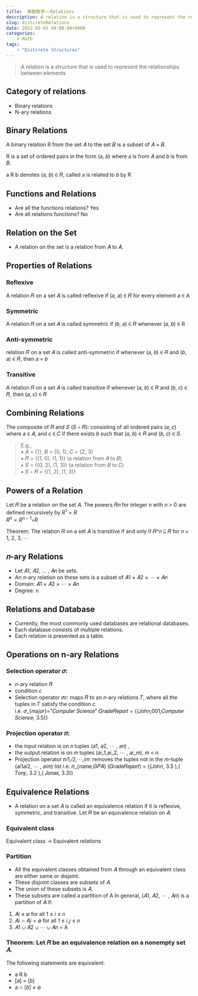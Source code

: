```yaml
---
title:  离散数学——Relations
description: A relation is a structure that is used to represent the relationships between elements.
slug: distcreteRelations
date: 2022-05-05 00:00:00+0000
categories:
    - Math
tags:
    - "Distcrete Structures"
---
```

>  A relation is a structure that is used to represent the relationships between elements 


## Category of relations
- Binary relations
- N-ary relations
## Binary Relations
A binary relation R from the set 𝐴 to the set 𝐵 is a subset of 𝐴 × 𝐵.

R is a set of ordered pairs in the form (𝑎, 𝑏) where 𝑎 is from 𝐴 and 𝑏 is from 𝐵.

a R b denotes (𝑎, 𝑏) ∈ 𝑅, called 𝑎 is related to 𝑏 by R
## Functions and Relations
- Are all the functions relations? Yes
- Are all relations functions? No

## Relation on the Set
- A relation on the set is a relation from 𝐴 to 𝐴.

## Properties of Relations
### Reflexive
A relation 𝑅 on a set 𝐴 is called reflexive if (𝑎, 𝑎) ∈ 𝑅 for every element 𝑎 ∈ A
### Symmetric
A relation 𝑅 on a set 𝐴 is called symmetric if (𝑏, 𝑎) ∈ 𝑅 whenever (𝑎, 𝑏) ∈ R
###  Anti-symmetric
relation 𝑅 on a set 𝐴 is called anti-symmetric if whenever (𝑎, 𝑏) ∈ 𝑅 and (𝑏, 𝑎) ∈ 𝑅, then 𝑎 = 𝑏
### Transitive
A relation 𝑅 on a set 𝐴 is called transitive if whenever 
(𝑎, 𝑏) ∈ 𝑅 and (𝑏, 𝑐) ∈ 𝑅, then (𝑎, 𝑐) ∈ 𝑅

## Combining Relations 
The composite of 𝑅 and 𝑆 (𝑆 ◦ 𝑅): consisting of all ordered pairs (𝑎, 𝑐) where 𝑎 ∈ 𝐴, and 𝑐 ∈ 𝐶 if there exists 𝑏 such that (𝑎, 𝑏) ∈ 𝑅 and (𝑏, 𝑐) ∈ 𝑆.
>E.g.,  
▪ 𝐴 = {1}, 𝐵 = {0, 1}, 𝐶 = {2, 3}   
▪ 𝑅 = {(1, 0), (1, 1)} (a relation from 𝐴 to 𝐵)  
▪ 𝑆 = {(0, 2), (1, 3)} (a relation from 𝐵 to 𝐶)  
▪ 𝑆 ◦ 𝑅 = {(1, 2), (1, 3)}  
>
## Powers of a Relation
Let 𝑅 be a relation on the set 𝐴. The powers 𝑅𝑛
for integer 𝑛
with 𝑛 > 0 are defined recursively by 
$R^1 = R$  
$R^{n}=R^{n-1}◦R$   


Theorem: The relation 𝑅 on a set 𝐴 is transitive if and only if 𝑅^𝑛 ⊆ 𝑅 for 𝑛 = 1, 2, 3, ⋯

## 𝑛-ary Relations
- Let 𝐴1, 𝐴2, … , 𝐴𝑛 be sets.
- An 𝑛-ary relation on these sets is a subset of 𝐴1 × 𝐴2 × ⋯ × 𝐴𝑛
- Domain: 𝐴1 × 𝐴2 × ⋯ × 𝐴𝑛
- Degree: n

## Relations and Database
- Currently, the most commonly used databases are relational databases.
- Each database consists of multiple relations.
- Each relation is presented as a table.

## Operations on n-ary Relations
### Selection operator 𝜎:
- 𝑛-ary relation 𝑅
- condition 𝑐
- Selection operator 𝜎𝑐: maps 𝑅 to an 𝑛-ary relations 𝑇, where all the tuples in 𝑇 satisfy the condition 𝑐.  
i.e. 𝜎_{𝑚𝑎𝑗𝑜𝑟}="𝐶𝑜𝑚𝑝𝑢𝑡𝑒𝑟 𝑆𝑐𝑖𝑒𝑛𝑐𝑒" 𝐺𝑟𝑎𝑑𝑒𝑅𝑒𝑝𝑜𝑟𝑡 = {(𝐽𝑜ℎ𝑛,001,𝐶𝑜𝑚𝑝𝑢𝑡𝑒𝑟 𝑆𝑐𝑖𝑒𝑛𝑐𝑒, 3.5)}

### Projection operator 𝜋:
- the input relation is on 𝑛 tuples (𝑎1, 𝑎2, ⋯ , 𝑎𝑛) ,
- the output relation is on 𝑚 tuples (𝑎𝑖_1,𝑎𝑖_2, ⋯ , 𝑎𝑖_𝑚), 𝑚 < 𝑛.
- Projection operator 𝜋𝑖1,𝑖2,⋯,𝑖𝑚: removes the tuples not in the 𝑚-tuple (𝑎𝑖1𝑎𝑖2, ⋯ , 𝑎𝑖𝑚) list
i.e. 𝜋_{𝑛𝑎𝑚𝑒,𝐺𝑃𝐴} (𝐺𝑟𝑎𝑑𝑒𝑅𝑒𝑝𝑜𝑟𝑡) = {(𝐽𝑜ℎ𝑛, 3.5 ),( 𝑇𝑜𝑛𝑦, 3.2 ),( 𝐽𝑜𝑛𝑎𝑠, 3.3)}

## Equivalence Relations
- A relation on a set 𝐴 is called an equivalence relation if it is reflexive, symmetric, and transitive.
Let 𝑅 be an equivalence relation on 𝐴.
### Equivalent class
Equivalent class -> Equivalent relations
###  Partition
- All the equivalent classes obtained from 𝐴 through an equivalent class are either same or disjoint. 
- These disjoint classes are subsets of 𝐴.
- The union of these subsets is 𝐴.
- These subsets are called a partition of A
In general, (𝐴1, 𝐴2, ⋯ , 𝐴𝑛) is a partition of 𝐴 if:
1. 𝐴𝑖 ≠ ∅ for all 1 ≤ 𝑖 ≤ 𝑛
2. 𝐴𝑖 ∩ 𝐴𝑗 = ∅ for all 1 ≤ 𝑖,𝑗 ≤ 𝑛
3. 𝐴1 ∪ 𝐴2 ∪ ⋯ ∪ 𝐴𝑛 = A
### Theorem: Let 𝑅 be an equivalence relation on a nonempty set 𝐴. 
The following statements are equivalent:
- a R b
- [𝑎] = [𝑏]
- 𝑎 ∩ [𝑏] ≠ ∅

